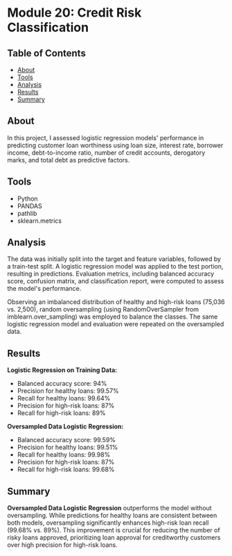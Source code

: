 # Module 20: Credit Risk Classification
## Table of Contents
* [About](#about)
* [Tools](#tools)
* [Analysis](#analysis)
* [Results](#results)
* [Summary](#summary)
## About
In this project, I assessed logistic regression models' performance in predicting customer loan worthiness using loan size, interest rate, borrower income, debt-to-income ratio, number of credit accounts, derogatory marks, and total debt as predictive factors.
## Tools
* Python
* PANDAS
* pathlib
* sklearn.metrics
## Analysis
The data was initially split into the target and feature variables, followed by a train-test split. A logistic regression model was applied to the test portion, resulting in predictions. Evaluation metrics, including balanced accuracy score, confusion matrix, and classification report, were computed to assess the model's performance.

Observing an imbalanced distribution of healthy and high-risk loans (75,036 vs. 2,500), random oversampling (using RandomOverSampler from imblearn.over_sampling) was employed to balance the classes. The same logistic regression model and evaluation were repeated on the oversampled data.
## Results
**Logistic Regression on Training Data:**  
* Balanced accuracy score: 94%  
* Precision for healthy loans: 99.57%  
* Recall for healthy loans: 99.64%  
* Precision for high-risk loans: 87%  
* Recall for high-risk loans: 89%  

**Oversampled Data Logistic Regression:**  
* Balanced accuracy score: 99.59%  
* Precision for healthy loans: 99.51%  
* Recall for healthy loans: 99.98%  
* Precision for high-risk loans: 87%  
* Recall for high-risk loans: 99.68%  

## Summary
**Oversampled Data Logistic Regression** outperforms the model without oversampling. While predictions for healthy loans are consistent between both models, oversampling significantly enhances high-risk loan recall (99.68% vs. 89%). This improvement is crucial for reducing the number of risky loans approved, prioritizing loan approval for creditworthy customers over high precision for high-risk loans.






